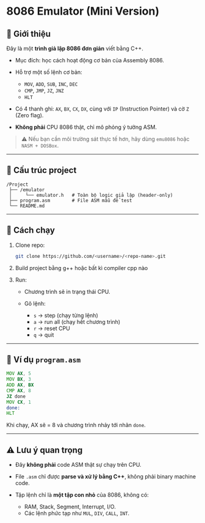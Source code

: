 # 8086 Emulator (Mini Version)

## 📌 Giới thiệu

Đây là một **trình giả lập 8086 đơn giản** viết bằng C++.

* Mục đích: học cách hoạt động cơ bản của Assembly 8086.
* Hỗ trợ một số lệnh cơ bản:

  * `MOV`, `ADD`, `SUB`, `INC`, `DEC`
  * `CMP`, `JMP`, `JZ`, `JNZ`
  * `HLT`
* Có 4 thanh ghi: `AX`, `BX`, `CX`, `DX`, cùng với `IP` (Instruction Pointer) và cờ `Z` (Zero flag).
* **Không phải** CPU 8086 thật, chỉ mô phỏng ý tưởng ASM.

> ⚠️ Nếu bạn cần môi trường sát thực tế hơn, hãy dùng `emu8086` hoặc `NASM + DOSBox`.

---

## 📂 Cấu trúc project

```
/Project
 ├── /emulator
 │     └── emulator.h   # Toàn bộ logic giả lập (header-only)
 ├── program.asm        # File ASM mẫu để test
 └── README.md

```

---

## 🚀 Cách chạy

1. Clone repo:

   ```bash
   git clone https://github.com/<username>/<repo-name>.git
   ```
2. Build project bằng g++ hoặc bất kì compiler cpp nào
3. Run:

   * Chương trình sẽ in trạng thái CPU.
   * Gõ lệnh:

     * `s` → step (chạy từng lệnh)
     * `a` → run all (chạy hết chương trình)
     * `r` → reset CPU
     * `q` → quit

---

## 📝 Ví dụ `program.asm`

```asm
MOV AX, 5
MOV BX, 3
ADD AX, BX
CMP AX, 8
JZ done
MOV CX, 1
done:
HLT
```

Khi chạy, AX sẽ = 8 và chương trình nhảy tới nhãn `done`.

---

## ⚠️ Lưu ý quan trọng

* Đây **không phải** code ASM thật sự chạy trên CPU.
* File `.asm` chỉ được **parse và xử lý bằng C++**, không phải binary machine code.
* Tập lệnh chỉ là **một tập con nhỏ** của 8086, không có:

  * RAM, Stack, Segment, Interrupt, I/O.
  * Các lệnh phức tạp như `MUL`, `DIV`, `CALL`, `INT`.
